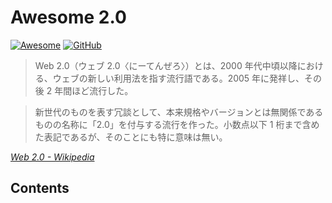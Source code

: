 # Awesome 2.0

[![Awesome](https://awesome.re/badge-flat.svg)](https://awesome.re)
[![GitHub](https://img.shields.io/github/license/SnO2WMaN/awesome-2.0?style=flat-square)](https://github.com/SnO2WMaN/awesome-2.0/blob/master/LICENSE)

> Web 2.0（ウェブ 2.0〈にーてんぜろ〉）とは、2000 年代中頃以降における、ウェブの新しい利用法を指す流行語である。2005 年に発祥し、その後 2 年間ほど流行した。

> 新世代のものを表す冗談として、本来規格やバージョンとは無関係であるものの名称に「2.0」を付与する流行を作った。小数点以下 1 桁まで含めた表記であるが、そのことにも特に意味は無い。

_[Web 2.0 - Wikipedia](https://ja.wikipedia.org/wiki/Web_2.0)_

## Contents
